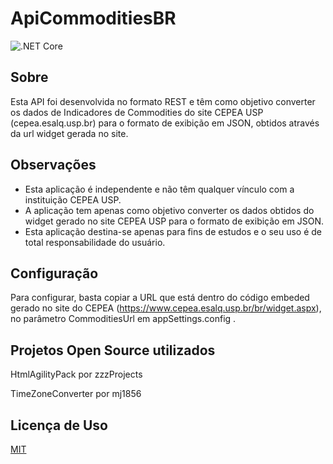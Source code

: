 # ApiCommoditiesBR
![.NET Core](https://github.com/caiomarruda/ApiCommoditiesBr/workflows/.NET%20Core/badge.svg)

## Sobre
Esta API foi desenvolvida no formato REST e têm como objetivo converter os dados de Indicadores de Commodities do site CEPEA USP (cepea.esalq.usp.br) para o formato de exibição em JSON, obtidos através da url widget gerada no site. 

## Observações
+ Esta aplicação é independente e não têm qualquer vínculo com a instituição CEPEA USP.
+ A aplicação tem apenas como objetivo converter os dados obtidos do widget gerado no site CEPEA USP para o formato de exibição em JSON.
+ Esta aplicação destina-se apenas para fins de estudos e o seu uso é de total responsabilidade do usuário.


## Configuração
Para configurar, basta copiar a URL que está dentro do código embeded gerado no site do CEPEA (https://www.cepea.esalq.usp.br/br/widget.aspx), no parâmetro CommoditiesUrl em appSettings.config .

## Projetos Open Source utilizados
HtmlAgilityPack por zzzProjects

TimeZoneConverter por mj1856

## Licença de Uso
[MIT](https://choosealicense.com/licenses/mit/)
